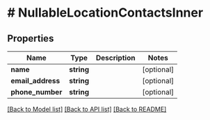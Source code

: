 # # NullableLocationContactsInner

## Properties

Name | Type | Description | Notes
------------ | ------------- | ------------- | -------------
**name** | **string** |  | [optional]
**email_address** | **string** |  | [optional]
**phone_number** | **string** |  | [optional]

[[Back to Model list]](../../README.md#models) [[Back to API list]](../../README.md#endpoints) [[Back to README]](../../README.md)
